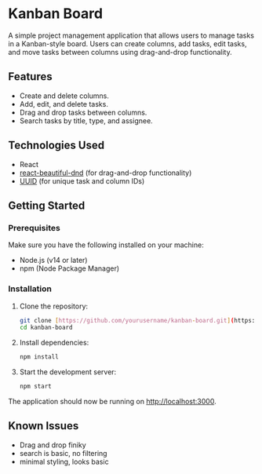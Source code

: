 # Kanban Board

A simple project management application that allows users to manage tasks in a Kanban-style board. Users can create columns, add tasks, edit tasks, and move tasks between columns using drag-and-drop functionality.

## Features

- Create and delete columns.
- Add, edit, and delete tasks.
- Drag and drop tasks between columns.
- Search tasks by title, type, and assignee.

## Technologies Used

- React
- [react-beautiful-dnd](https://github.com/atlassian/react-beautiful-dnd) (for drag-and-drop functionality)
- [UUID](https://github.com/uuidjs/uuid) (for unique task and column IDs)

## Getting Started

### Prerequisites

Make sure you have the following installed on your machine:

- Node.js (v14 or later)
- npm (Node Package Manager)

### Installation

1. Clone the repository:

   ```bash
   git clone [https://github.com/yourusername/kanban-board.git](https://github.com/aadithya-hrao/kanban)
   cd kanban-board
   ```
2. Install dependencies:

   ```bash
   npm install
   ```
3. Start the development server:

   ```bash
   npm start
   ```

The application should now be running on [http://localhost:3000](http://localhost:3000).

## Known Issues
- Drag and drop finiky
- search is basic, no filtering
- minimal styling, looks basic 
